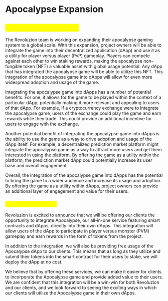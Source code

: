 # Apocalypse Expansion

## <mark style="color:yellow;">Apocalypse Expansion</mark>

The Revoluzion team is working on expanding their apocalypse gaming system to a global scale. With this expansion, project owners will be able to integrate the game into their decentralized application (dApp) and use it as a utility for player versus player (PvP) gameplay. Players can compete against each other to win staking rewards, making the apocalypse non-fungible token (NFT) a valuable asset with global usage potential. Any dApp that has integrated the apocalypse game will be able to utilize this NFT. This integration of the apocalypse game into dApps will allow for even more widespread adoption and usage of the game.

Integrating the apocalypse game into dApps has a number of potential benefits. For one, it allows for the game to be played within the context of a particular dApp, potentially making it more relevant and appealing to users of that dApp. For example, if a cryptocurrency exchange were to integrate the apocalypse game, users of the exchange could play the game and earn rewards while they trade. This could provide an additional incentive for users to engage with the exchange.

Another potential benefit of integrating the apocalypse game into dApps is the ability to use the game as a way to drive adoption and usage of the dApp itself. For example, a decentralized prediction market platform might integrate the apocalypse game as a way to attract more users and get them interested in using the platform. By offering the game as a utility within the platform, the prediction market dApp could potentially increase its user base and overall engagement.

Overall, the integration of the apocalypse game into dApps has the potential to bring the game to a wider audience and increase its usage and adoption. By offering the game as a utility within dApps, project owners can provide an additional layer of engagement and value for their users.

### <mark style="color:yellow;">How Do We Expand?</mark>

Revoluzion is excited to announce that we will be offering our clients the opportunity to integrate Apocalypse, our all-in-one service featuring smart contracts and dApps, directly into their own dApps. This integration will allow users of the dApp to participate in player versus monster (PVM) gameplay and earn rewards in the form of tokens from the project.

In addition to the integration, we will also be providing free usage of the Apocalypse dApp to our clients. This means that as long as they utilize and submit their tokens into the smart contract for their users to stake, we will deploy the dApp at no cost.

We believe that by offering these services, we can make it easier for clients to incorporate the Apocalypse game and provide added value to their users. We are confident that this integration will be a win-win for both Revoluzion and our clients, and we look forward to seeing the exciting ways in which our clients will utilize the Apocalypse game in their own dApps.
